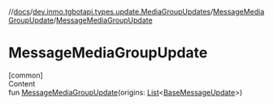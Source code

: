 //[docs](../../../index.md)/[dev.inmo.tgbotapi.types.update.MediaGroupUpdates](../index.md)/[MessageMediaGroupUpdate](index.md)/[MessageMediaGroupUpdate](-message-media-group-update.md)



# MessageMediaGroupUpdate  
[common]  
Content  
fun [MessageMediaGroupUpdate](-message-media-group-update.md)(origins: [List](https://kotlinlang.org/api/latest/jvm/stdlib/kotlin.collections/-list/index.html)<[BaseMessageUpdate](../../dev.inmo.tgbotapi.types.update.abstracts/-base-message-update/index.md)>)  



